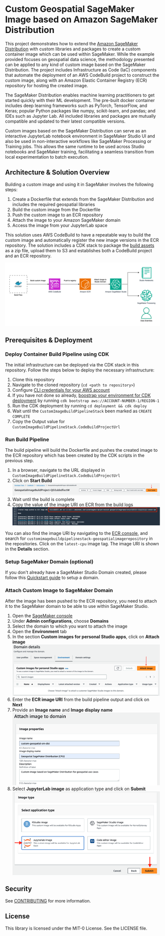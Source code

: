# Custom Geospatial SageMaker Image based on Amazon SageMaker Distribution

This project demonstrates how to extend the [Amazon SageMaker Distribution](https://github.com/aws/sagemaker-distribution) with custom libraries and packages to create a custom container image which can be used within SageMaker. While the example provided focuses on geospatial data science, the methodology presented can be applied to any kind of custom image based on the SageMaker Distribution. The project includes Infrastructure as Code (IaC) components that automate the deployment of an AWS CodeBuild project to construct the custom image, along with an Amazon Elastic Container Registry (ECR) repository for hosting the created image.

The SageMaker Distribution enables machine learning practitioners to get started quickly with their ML development. The pre-built docker  container includes deep learning frameworks such as PyTorch, TensorFlow, and Keras; popular Python packages like numpy, scikit-learn, and pandas; and IDEs such as Jupyter Lab. All included libraries and packages are mutually compatible and updated to their latest compatible versions.

Custom images based on the SageMaker Distribution can serve as an interactive JupyterLab notebook environment in SageMaker Studio UI and also be used in non-interactive workflows like SageMaker Processing or Training jobs. This allows the same runtime to be used across Studio notebooks and SageMaker training, facilitating a seamless transition from local experimentation to batch execution.

## Architecture & Solution Overview

Building a custom image and using it in SageMaker involves the following steps:

1. Create a Dockerfile that extends from the SageMaker Distribution and includes the required geospatial libraries
2. Build the custom image from the Dockerfile
3. Push the custom image to an ECR repository
4. Attach the image to your Amazon SageMaker domain
5. Access the image from your JupyterLab space

This solution uses AWS CodeBuild to have a repeatable way to build the custom image and automatically register the new image versions in the  ECR repository. The solution includes a CDK stack to package the [build assets](assets) as a zip file, upload them to S3 and establishes both a CodeBuild project and an ECR repository.

![Solution Overview](images/solution_overview.png)

## Prerequisites & Deployment

### Deploy Container Build Pipeline using CDK

The initial infrastructure can be deployed via the CDK stack in this repository. Follow the steps below to deploy the necessary infrastructure:

1. Clone this repository
2. Navigate to the cloned repository (`cd <path to repository>`)
3. Configure [CLI credentials for your AWS account](https://docs.aws.amazon.com/cli/latest/userguide/cli-chap-configure.html)
4. If you have not done so already, [boostrap your environment for CDK deployment](https://docs.aws.amazon.com/cdk/v2/guide/bootstrapping.html#bootstrapping-env) by running `cdk bootstrap aws://ACCOUNT-NUMBER-1/REGION-1`
5. Run the CDK deployment by running `cd deployment && cdk deploy`
6. Wait until the `CustomImageBuildPipelineStack` been marked as `CREATE COMPLETE`
7. Copy the Output value for `CustomImageBuildPipelineStack.CodeBuildProjectUrl`

### Run Build Pipeline

The build pipeline will build the Dockerfile and pushes the created image to the ECR repository which has been created by the CDK scripts in the previous step.

1. In a browser, navigate to the URL displayed in  `CustomImageBuildPipelineStack.CodeBuildProjectUrl`
2. Click on **Start Build**
![CodeBuild Start Build](images/codebuild_start.png)
3. Wait until the build is complete
4. Copy the value of the image URI on ECR from the build logs
![Build Output](images/build_output.png)

You can also find the image URI by navigating to the [ECR console](https://console.aws.amazon.com/ecr), and search for `customimagebuildpipelinestack-geospatialimagerepository` in the repositories. Click on the `latest-cpu` image tag. The image URI is shown in the **Details** section.  

### Setup SageMaker Domain (optional)

If you don't already have a SageMaker Studio Domain created, please follow this [Quickstart guide](https://docs.aws.amazon.com/sagemaker/latest/dg/onboard-quick-start.html) to setup a domain.

### Attach Custom Image to SageMaker Domain

After the image has been pushed to the ECR repository, you need to attach it to the SageMaker domain to be able to use within SageMaker Studio.

1. Open the [SageMaker console](https://console.aws.amazon.com/sagemaker)
2. Under **Admin configurations**, choose **Domains**
3. Select the domain to which you want to attach the image
4. Open the **Environment** tab
5. In the section **Custom images for personal Studio apps**, click on **Attach image**
![CodeBuild Start Build](images/studio_attach_image.png)
6. Enter the **ECR image URI** from the build pipeline output and click on **Next**
7. Provide an **Image name** and **Image display name**
![Attach Image](images/attach_image_01.png)
8. Select **JupyterLab image** as application type and click on **Submit**
![Attach Image](images/attach_image_02.png)

## Security

See [CONTRIBUTING](CONTRIBUTING.md#security-issue-notifications) for more information.

## License

This library is licensed under the MIT-0 License. See the LICENSE file.

